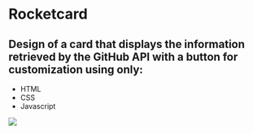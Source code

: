# Rocketcard

## Design of a card that displays the information retrieved by the GitHub API with a button for customization using only:

* HTML
* CSS
* Javascript

<p align="left">
    <img src="assets\to-readme\result.gif">
</p>
